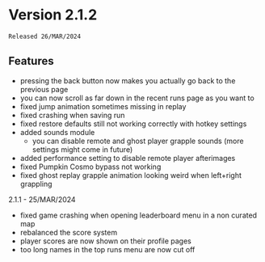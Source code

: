 # Version 2.1.2

`Released 26/MAR/2024`

## Features

- pressing the back button now makes you actually go back to the previous page
- you can now scroll as far down in the recent runs page as you want to
- fixed jump animation sometimes missing in replay
- fixed crashing when saving run
- fixed restore defaults still not working correctly with hotkey settings
- added sounds module
  - you can disable remote and ghost player grapple sounds (more settings might come in future)
- added performance setting to disable remote player afterimages
- fixed Pumpkin Cosmo bypass not working
- fixed ghost replay grapple animation looking weird when left+right grappling

2.1.1 -  25/MAR/2024

- fixed game crashing when opening leaderboard menu in a non curated map
- rebalanced the score system
- player scores are now shown on their profile pages
- too long names in the top runs menu are now cut off
